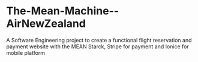 # The-Mean-Machine--AirNewZealand <br>
A Software Engineering project to create a functional flight reservation and payment website with the MEAN Starck, Stripe for payment and Ionice for mobile platform <br>

